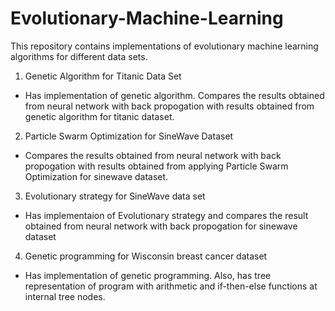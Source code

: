 # Evolutionary-Machine-Learning

This repository contains implementations of evolutionary machine learning algorithms for different data sets. 

1. Genetic Algorithm for Titanic Data Set
 - Has implementation of genetic algorithm. Compares the results obtained from neural network with back propogation with results obtained from genetic algorithm for titanic dataset.
 
 2. Particle Swarm Optimization for SineWave Dataset
 - Compares the results obtained from neural network with back propogation with results obtained from applying Particle Swarm Optimization for sinewave dataset.
 
 3. Evolutionary strategy for SineWave data set 
  - Has implementaion of Evolutionary strategy and compares the result obtained from neural network with back propogation for sinewave dataset
  
 4. Genetic programming for Wisconsin breast cancer dataset
  - Has implementation of genetic programming. Also, has tree representation of program with arithmetic and if-then-else functions at internal tree nodes.


